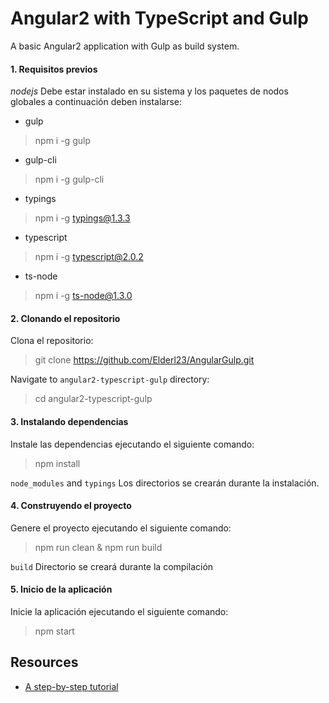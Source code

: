 Angular2 with TypeScript and Gulp
=================================

A basic Angular2 application with Gulp as build system.

#### 1. Requisitos previos

*nodejs* Debe estar instalado en su sistema y los paquetes de nodos globales a continuación deben instalarse:

- gulp

> npm i -g gulp

- gulp-cli

> npm i -g gulp-cli

- typings

> npm i -g typings@1.3.3

- typescript

> npm i -g typescript@2.0.2

- ts-node

> npm i -g ts-node@1.3.0

#### 2. Clonando el repositorio

Clona el repositorio:

> git clone https://github.com/Elderl23/AngularGulp.git

Navigate to `angular2-typescript-gulp` directory:

> cd angular2-typescript-gulp

#### 3. Instalando dependencias

Instale las dependencias ejecutando el siguiente comando:

> npm install

`node_modules` and `typings` Los directorios se crearán durante la instalación.

#### 4. Construyendo el proyecto

Genere el proyecto ejecutando el siguiente comando:

> npm run clean & npm run build

`build` Directorio se creará durante la compilación

#### 5. Inicio de la aplicación

Inicie la aplicación ejecutando el siguiente comando:

> npm start

Resources
---------

- [A step-by-step tutorial](http://tystab.tk/)
